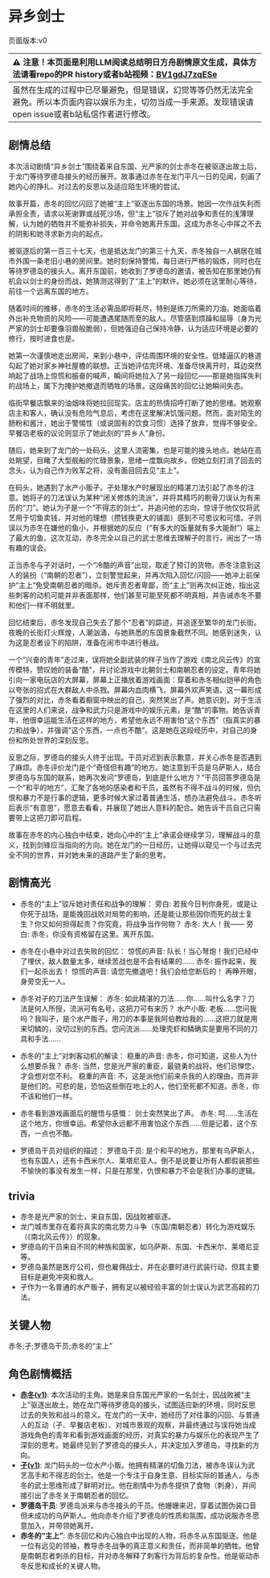 # 异乡剑士
页面版本:v0
 

| :warning: 注意！本页面是利用LLM阅读总结明日方舟剧情原文生成，具体方法请看repo的PR history或者b站视频：[BV1gdJ7zqESe](https://www.bilibili.com/video/BV1gdJ7zqESe/)         |
|:----------------------------|
| 虽然在生成的过程中已尽量避免，但是错误，幻觉等等仍然无法完全避免。所以本页面内容以娱乐为主，切勿当成一手来源。发现错误请open issue或者b站私信作者进行修改。|



## 剧情总结
本次活动剧情“异乡剑士”围绕着来自东国、光严家的剑士赤冬在被驱逐出故土后，于龙门等待罗德岛接头的经历展开。故事通过赤冬在龙门平凡一日的见闻，刻画了她内心的挣扎、对过去的反思以及适应陌生环境的尝试。

故事开篇，赤冬的回忆闪回了她被“主上”驱逐出东国的场景。她因一次作战失利而承担全责，请求以死谢罪或战死沙场，但“主上”驳斥了她对战争和责任的浅薄理解，认为她的牺牲并不能弥补损失，并命令她离开东国。这成为赤冬心中挥之不去的阴影和她寻求新方向的起点。

被驱逐后的第一百三十七天，也是抵达龙门的第三十九天，赤冬独自一人蜗居在城市外围一条老旧小巷的房间里。她时刻保持警惕，每日进行严格的锻炼，同时也在等待罗德岛的接头人。离开东国前，她收到了罗德岛的邀请，被告知在那里她仍有机会以剑士的身份而战，她猜测这得到了“主上”的默许。她必须在这里耐心等待，前往一个远离东国的地方。

随着时间的推移，赤冬的生活必需品即将耗尽，特别是练刀所需的刀油。她面临着外出补充物资的风险——可能遭遇尾随而至的敌人。尽管感到烦躁和屈辱（身为光严家的剑士却要像羽兽般脆弱），但她强迫自己保持冷静，认为适应环境是必要的修行，按时进食也是。

她第一次谨慎地走出房间，来到小巷中，评估周围环境的安全性。低矮逼仄的巷道勾起了她对家乡神社屋檐的联想。正当她评估完环境、准备尽快离开时，耳边突然响起了战场上惊慌和振奋的喊声，瞬间将她拉入了另一段回忆——那是她指挥失利的战场上，属下为掩护她撤退而牺牲的场景。这段痛苦的回忆让她瞬间失态。

临街早餐店飘来的油烟味将她拉回现实。店主的热情招呼打断了她的思绪。她观察店主和客人，确认没有危险气息后，考虑在这里解决饥饿问题。然而，面对陌生的肠粉和酱汁，她出于警惕性（或说固有的饮食习惯）选择了放弃，觉得不够安全。早餐店老板的议论则显示了她此刻的“异乡人”身份。

随后，她来到了龙门的一处码头，这里人流密集，也是可能的接头地点。她站在高处眺望，目睹了大型舰船的忙碌景象，思绪一度飘向故乡。但她立刻打消了回去的念头，认为自己作为败军之将，没有面目回去见“主上”。

在码头，她遇到了水产小贩孑。孑处理水产时展现出的精湛刀法引起了赤冬的注意。她将孑的刀法误认为某种“闭关修炼的流派”，并将其精巧的剔骨刀误认为有来历的“刀”。她认为孑是一个“不得志的剑士”，并追问他的志向，惊讶于他仅仅将武艺用于切鱼卖钱，并对他的理想（攒钱换更大的铺面）感到不可思议和可惜。孑则误以为赤冬在嫌他的鱼小，并根据她的反应（“有多大的饭量就有多大能耐”）端上了最大的鱼。这次互动，赤冬完全以自己的武士思维去理解孑的言行，闹出了一场有趣的误会。

正当赤冬与孑对话时，一个“冷酷的声音”出现，取走了预订的货物。赤冬注意到这人的装扮（“南朝的忍者”），立刻警觉起来，并再次陷入回忆/闪回——她冲上前保护“主上”免受南朝忍者的暗杀。她斥责忍者卑鄙，而“主上”则再次纠正她，指出这些刺客的动机可能并非表面那样，他们甚至可能至死都不明真相，并告诫赤冬不要和他们一样不明就里。

回忆结束后，赤冬发现自己失去了那个“忍者”的踪迹，并追逐至繁华的龙门长街。夜晚的长街灯火辉煌，人潮汹涌，与她熟悉的东国景象截然不同。她感到迷失，认为这是忍者设下的陷阱，准备在闹市中进行巷战。

一个“兴奋的青年”走过来，误将她全副武装的样子当作了游戏《南北风云传》的宣传模特，赞叹她的装备“酷”，并讨论游戏中北朝剑士和南朝忍者的设定。青年将她引向一家电玩店的大屏幕，屏幕上正播放着游戏画面：穿着和赤冬相似铠甲的角色以夸张的招式在大群敌人中杀戮。屏幕内血肉横飞，屏幕外欢声笑语。这一幕形成了强烈的对比，赤冬看着橱窗中映出的自己，突然笑出了声。她意识到，对于生活在这里的人们来说，战争和武力只是游戏中的娱乐元素，是“酷”的事物。她告诉青年，他很幸运能生活在这样的地方，希望他永远不用害怕“这个东西”（指真实的暴力和战争），并强调“这个东西，一点也不酷”。这是她在这段经历中，对自己的身份和所处世界的深刻反思。

反思之际，罗德岛的接头人终于出现。干员对迟到表示歉意，并关心赤冬是否遇到了麻烦。赤冬评价龙门是个“奇怪但有趣”的地方。她注意到干员是乌萨斯人，结合罗德岛与东国的联系，她再次发问“罗德岛，到底是什么地方？”干员回答罗德岛是一个“和平的地方”，汇聚了各地的感染者和干员，虽然有不得不战斗的时候，但仇恨和暴力不是行事的逻辑，更多时候大家过着普通生活，想办法避免战斗。赤冬听后表示“有意思”，愿意去看看，并展现了她出人意料的配合。她告诉干员自己只需要带上这把刀即可启程。

故事在赤冬的内心独白中结束，她向心中的“主上”承诺会继续学习，理解战斗的意义，找到剑锋应当指向的方向。她在龙门的一日经历，让她得以窥见一个与过去完全不同的世界，并对她未来的道路产生了新的思考。
## 剧情高光
- 赤冬的“主上”驳斥她对责任和战争的理解：
旁白: 若我今日判你身死，或是让你死于战场，是能挽回战败对局势的影响，还是能让那些因你而死的战士复生？你又如何担得起责？你究竟，将战争当作何物？
赤冬: 大人！我——
旁白: 赤冬，你没有资格留在这里。离开东国。

- 赤冬在小巷中对过去失败的回忆：
惊慌的声音: 队长！当心弩炮！我们已经中了埋伏，敌人数量太多，继续苦战也是不会有结果的......
赤冬: 振作起来，我们一起杀出去！
惊慌的声音: 请您先撤退吧！我们会给您断后的！
再睁开眼，身旁空无一人。

- 赤冬对孑的刀法产生误解：
赤冬: 如此精湛的刀法......你......叫什么名字？刀法是何人所授，流派可有名号，这把刀可有来历？
水产小贩: 老板......您问我吗？我叫孑，是个水产贩子，用刀的本事是我阿伯教给我的......这把刀就是用来切鳞的，没切过别的东西。您问流派......处理壳虾和鳞确实是要用不同的刀具和手法......

- 赤冬的“主上”对刺客动机的解读：
稳重的声音: 赤冬，你可知道，这些人为什么想要杀我？
赤冬: 当然，您是光严家的重臣，最骁勇的战将。他们忌惮您，才会想对您不利。
稳重的声音: 不，这是派他们前来杀我的人的理由，而并非是他们的。可悲的是，恐怕这些倒在地上的人，他们至死都不知道。赤冬，你不该和他们一样。

- 赤冬看到游戏画面后的醒悟与感慨：
剑士突然笑出了声。
赤冬: 呵......生活在这个地方，你很幸运。希望你永远都不用害怕这个东西......但是记着，这个东西，一点也不酷。

- 罗德岛干员对组织的描述：
罗德岛干员: 是个和平的地方。那里有乌萨斯人，也有东国人，还有卡西米尔人、莱塔尼亚人。倒不是说要让所有人都假装那些不愉快的事没有发生一样，只是在那里，仇恨和暴力不会是我们办事的逻辑。
## trivia
- 赤冬是光严家的剑士，来自东国，因战败被驱逐。
- 龙门城市里存在着将真实的南北势力斗争（东国/南朝忍者）转化为游戏娱乐（《南北风云传》）的现象。
- 罗德岛的干员来自不同的种族和国家，如乌萨斯、东国、卡西米尔、莱塔尼亚等。
- 罗德岛虽然是医疗公司，但也雇佣战士，并在必要时进行武装行动，但其主要目标是避免冲突和救人。
- 孑作为一名普通的水产贩子，拥有足以被经验丰富的剑士误认为武艺高超的刀法。
## 关键人物
赤冬;孑;罗德岛干员;赤冬的“主上”
## 角色剧情概括
-   **[赤冬](../char_v3/char_475_akafyu.md)([v1](../chars/char_475_akafyu.md))**: 本次活动的主角。她是来自东国光严家的一名剑士，因战败被“主上”驱逐出故土。她在龙门等待罗德岛的接头，试图适应新的环境，同时反思过去的失败和战斗的意义。在龙门的一天中，她经历了对往事的闪回、与普通人的互动（孑、早餐店老板）、对城市景观的观察，并最终通过与误将她当成游戏角色的青年和看到游戏画面的经历，对真实的暴力与娱乐化的表现产生了深刻的思考。她最终见到了罗德岛的接头人，并决定加入罗德岛，寻找新的方向。
-   **[孑](../char_v3/char_272_strong.md)([v1](../chars/char_272_strong.md))**: 龙门码头的一位水产小贩。他拥有精湛的切鱼刀法，被赤冬误认为武艺高手和不得志的剑士。他是一个专注于自身生意、目标实际的普通人，与赤冬的武士思维形成了鲜明对比。他在剧情中为赤冬提供了食物（刺身），并间接引出了赤冬关于南朝忍者的回忆。
-   **罗德岛干员**: 罗德岛派来与赤冬接头的干员。他姗姗来迟，穿着试图伪装口音但未成功的乌萨斯人。他向赤冬介绍了罗德岛的性质和氛围，成功说服赤冬愿意加入，并带领她离开。
-   **赤冬的“主上”**: 赤冬回忆和内心独白中出现的人物，将赤冬从东国驱逐。他是一位有远见的领袖，教导赤冬战争的真正意义和责任，而非简单的牺牲。他曾是南朝忍者刺杀的目标，并对赤冬解释了刺客行为背后的复杂性。他是驱动赤冬反思和成长的关键人物。